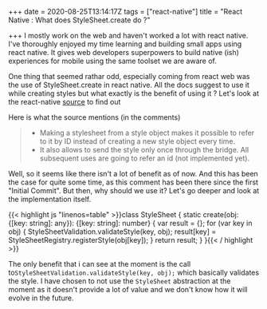 +++
date = 2020-08-25T13:14:17Z
tags = ["react-native"]
title = "React Native : What does StyleSheet.create do ?"

+++
I mostly work on the web and haven't worked a lot with react native. I've thoroughly enjoyed my time learning and building small apps using react native. It gives web developers superpowers to build native (ish) experiences for mobile using the same toolset we are aware of.

One thing that seemed rathar odd, especially coming from react web was the use of StyleSheet.create in react native. All the docs suggest to use it while creating styles but what exactly is the benefit of using it ? Let's look at the react-native [source](https://github.com/facebook/react-native/blob/0.5-stable/Libraries/StyleSheet/StyleSheet.js) to find out

Here is what the source mentions (in the comments)

> - Making a stylesheet from a style object makes it possible to refer to it by ID instead of creating a new style object every time.
> -  It also allows to send the style only once through the bridge. All subsequent uses are going to refer an id (not implemented yet).

Well, so it seems like there isn't a lot of benefit as of now. And this has been the case for quite some time, as this comment has been there since the first "Initial Commit".
But then, why should we use it? Let's go deeper and look at the implementation itself.

{{< highlight js "linenos=table" >}}class StyleSheet {
  static create(obj: {[key: string]: any}): {[key: string]: number} {
    var result = {};
    for (var key in obj) {
      StyleSheetValidation.validateStyle(key, obj);
      result[key] = StyleSheetRegistry.registerStyle(obj[key]);
    }
    return result;
  }
}{{< / highlight >}}

The only benefit that i can see at the moment is the call to`StyleSheetValidation.validateStyle(key, obj);` which basically validates the style. I have chosen to not use the `StyleSheet` abstraction at the moment as it doesn't provide a lot of value and we don't know how it will evolve in the future.